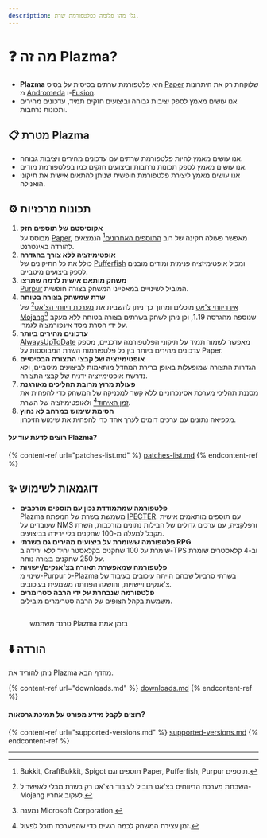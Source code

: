 ```yaml
---
description: גלו מהו פלזמה כפלטפורמת שרת.
---
```


# ❓ מה זה Plazma?

- **Plazma** היא פלטפורמת שרתים בסיסית על בסיס [Paper](https://github.com/PaperMC/Paper) שלוקחת רק את היתרונות מ [Andromeda](https://github.com/EarendelArchived/Andromeda) ו-[Fusion](https://github.com/RuinedTechnologyUnify/Fusion).
- אנו עושים מאמץ לספק יציבות גבוהה וביצועים חזקים תמיד, עדכונים מהירים ותכונות נרחבות.

## 📋 מטרת Plazma <a href="#id-1" id="id-1"></a>

- אנו עושים מאמץ להיות פלטפורמת שרתים עם עדכונים מהירים ויציבות גבוהה.
- אנו עושים מאמץ לספק תכונות נרחבות וביצועים חזקים כמו בפלטפורמת מודים.
- אנו עושים מאמץ ליצירת פלטפורמת חופשית שניתן להתאים אישית את תיקוני הואנילה.

## ⚙️ תכונות מרכזיות <a href="#id-2" id="id-2"></a>

1. **אקוסיסטם של תוספים חזק**\
   מבוסס על [Paper](https://github.com/PaperMC/Paper), מאפשר פעולה תקינה של רוב [התוספים האחרונים](#user-content-fn-1)[^1] הנמצאים להורדה באינטרנט.
2. **אופטימיזציה ללא צורך בהגדרה**\
   כולל את כל התיקונים של [Pufferfish](https://github.com/pufferfish-gg/Pufferfish) ומכיל אופטימיזציה פנימית ומודים מובנים לספק ביצועים מיטביים.
3. **משחק מותאם אישית לרמה שתרצו**\
   [Purpur](https://github.com/PurpurMC/Purpur) המוביל לשינויים במאפייני המשחק בצורה חופשית.
4. **שרת שמשחק בצורה בטוחה**\
   [אין דיווחי צ'אט](https://github.com/Aizistral-Studios/No-Chat-Reports) מוכלים ומתוך כך ניתן להשבית את [מערכת דיווחי הצ'אט](#user-content-fn-3)[^3] של [Mojang](#user-content-fn-2)[^2] שנוספה מהגרסה 1.19, וכן ניתן לשחק בשרתים בצורה בטוחה ללא מעקב על ידי הסרת מסד אינפורמציה לגמרי.
5. **עדכונים מהירים ביותר**\
   [AlwaysUpToDate](https://github.com/PlazmaMC/AlwaysUpToDate) מאפשר לשמור תמיד על תיקוני הפלטפורמה עדכניים, מספק עדכונים מהירים ביותר בין כל פלטפורמות השרת המבוססות על Paper.
6. **אופטימיזציה של קבצי התצורה הבסיסיים**\
   הגדרות התצורה שמופעלות באופן ברירת המחדל מותאמות לביצועים מיטביים, ולא נדרשת אופטימיזציה ידנית של קבצי התצורה.
7. **פעולת מרוץ מרובת תהליכים מאורגנת**\
   מסננת תהליכי מערכת אסינכרוניים ללא קשר למכניקה של המשחק כדי להפחית את [זמן האיחוד](#user-content-fn-4)[^4] ולאופטימיזציה של השרת.
8. **חסימת שימוש במרחב לא נחוץ**\
   מקפיאה נתונים עם ערכים דומים לערך אחד כדי להפחית את שימוש הזיכרון.

#### רוצים לדעת עוד על Plazma? <a href="#etc-1" id="etc-1"></a>

{% content-ref url="patches-list.md" %}
[patches-list.md](patches-list.md)
{% endcontent-ref %}

## ✨ דוגמאות לשימוש <a href="#id-3" id="id-3"></a>

- **פלטפורמה שמתמודדת נכון עם תוספים מורכבים**\
  Plazma משמשת בשרת של המפתח [IPECTER](https://github.com/IPECTER). עם תוספים מותאמים אישית שעובדים על NMS ורפלקציה, עם ערכים גדולים של חבילות נתונים מורכבות, השרת מקבל למעלה מ-100 שחקנים בלי ירידה בביצועים.
- **פלטפורמה ששומרת על ביצועים מהירים גם בשרתי RPG**\
  שומרת על 100 שחקנים בקלאסטר יחיד ללא ירידה ב-TPS וב-4 קלאסטרים שומרת על 250 שחקנים בצורה נוחה.
- **פלטפורמה שמאפשרת תאורה בצ'אנקים/יישויות**\
  שינוי מ-Purpur ל-Plazma בשרתי סרביול שבהם הייתה עיכובים בעיבוד של צ'אנקים ויישויות, והושגה הפחתה משמעית בעיכובים.
- **פלטפורמה שנבחרת על ידי הרבה סטרימרים**\
  משמשת בקהל הצופים של הרבה סטרימרים מובילים.

<figure>
   <img src="https://badge.plazmamc.org/internal/bstats" alt="">
   
   <figcaption><p>טרנד משתמשי Plazma בזמן אמת</p></figcaption>
</figure>

## ⬇️ הורדה

ניתן להוריד את Plazma מהדף הבא.

{% content-ref url="downloads.md" %}
[downloads.md](downloads.md)
{% endcontent-ref %}

#### רוצים לקבל מידע מפורט על תמיכת גרסאות?

{% content-ref url="supported-versions.md" %}
[supported-versions.md](supported-versions.md)
{% endcontent-ref %}

***

[^1]: Bukkit, CraftBukkit, Spigot תוספים וגם Paper, Pufferfish, Purpur תוספים.

[^2]: נמענה Microsoft Corporation.

[^3]: השבתת מערכת הדיווחים בצ'אט תוביל לעיבוד הצ'אט רק בשרת מבלי לאפשר ל-Mojang לעקוב אחריו.

[^4]: זמן עצירת המשחק לכמה רגעים כדי שהמערכת תוכל לפעול.
